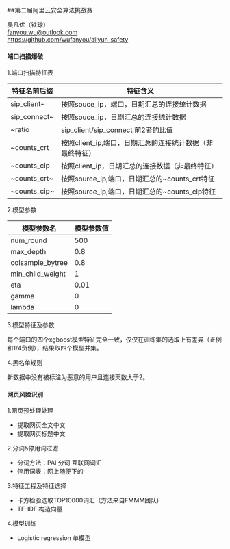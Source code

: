 ##第二届阿里云安全算法挑战赛

吴凡优（铁球）<br>
fanyou.wu@outlook.com<br>
https://github.com/wufanyou/aliyun_safety

#### 端口扫描爆破


1.端口扫描特征表

|特征名前后缀|特征含义|
|-----|-------|
|sip_client~|按照souce_ip，端口，日期汇总的连接统计数据|
|sip_connect~|按照souce_ip，日剧汇总的连接统计数据|
|~ratio|sip\_client/sip\_connect 前2者的比值|
|~counts_crt|按照client_ip,端口，日期汇总的连接统计数据（非最终特征）|
|~counts_cip|按照client_ip，日期汇总的连接数据（非最终特征）|
|~counts_crt~|按照source\_ip,端口，日期汇总的~counts\_crt特征|
|~counts_cip~|按照source\_ip,端口，日期汇总的~counts\_cip特征|

2.模型参数

|模型参数名|模型参数值|
|-----|-------|
|num_round|500|
|max_depth|0.8|
|colsample_bytree|0.8|
|min\_child\_weight|1|
|eta|0.01|
|gamma|0|
|lambda|0|

3.模型特征及参数

每个端口的四个xgboost模型特征完全一致，仅仅在训练集的选取上有差异（正例和1/4负例），结果取四个模型并集。

4.黑名单规则

新数据中没有被标注为恶意的用户且连接天数大于2。


#### 网页风险识别

1.网页预处理处理

* 提取网页全文中文
* 提取网页标题中文

2.分词&停用词过滤

* 分词方法：PAI 分词 互联网词汇
* 停用词表：网上随便下的

3.特征工程及特征选择

* 卡方检验选取TOP10000词汇（方法来自FMMM团队)
* TF-IDF 构造向量

4.模型训练

* Logistic regression 单模型



